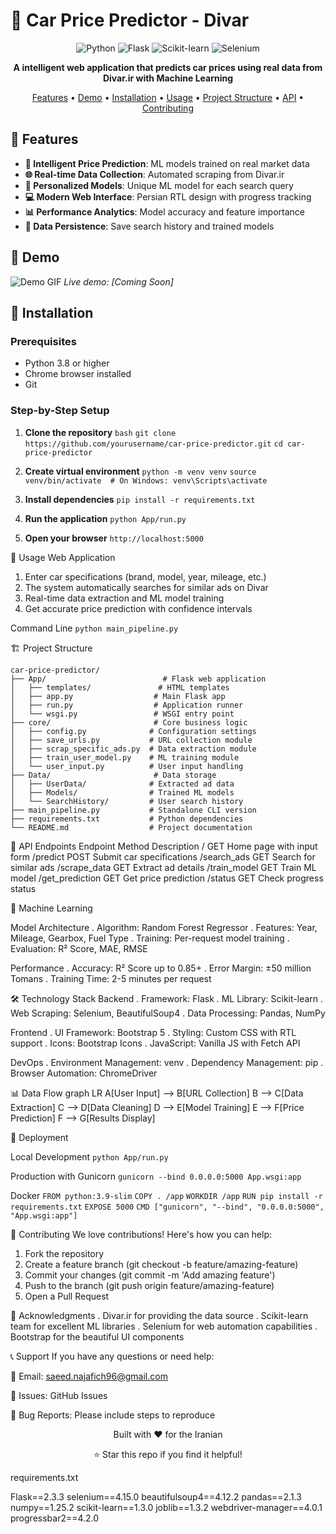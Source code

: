 # 🚗 Car Price Predictor - Divar

<div align="center">

![Python](https://img.shields.io/badge/Python-3.8%2B-blue)
![Flask](https://img.shields.io/badge/Flask-2.3.3-green)
![Scikit-learn](https://img.shields.io/badge/Scikit--learn-1.3.0-orange)
![Selenium](https://img.shields.io/badge/Selenium-4.15.0-red)

**A intelligent web application that predicts car prices using real data from Divar.ir with Machine Learning**

[Features](#-features) • [Demo](#-demo) • [Installation](#-installation) • [Usage](#-usage) • [Project Structure](#-project-structure) • [API](#-api) • [Contributing](#-contributing)

</div>

## 🌟 Features

- **🤖 Intelligent Price Prediction**: ML models trained on real market data
- **🌐 Real-time Data Collection**: Automated scraping from Divar.ir
- **🎯 Personalized Models**: Unique ML model for each search query
- **💻 Modern Web Interface**: Persian RTL design with progress tracking
- **📊 Performance Analytics**: Model accuracy and feature importance
- **💾 Data Persistence**: Save search history and trained models

## 🎥 Demo

![Demo GIF](https://via.placeholder.com/800x400.png?text=Car+Price+Predictor+Demo)
*Live demo: [Coming Soon]*

## 🚀 Installation

### Prerequisites
- Python 3.8 or higher
- Chrome browser installed
- Git

### Step-by-Step Setup

1. **Clone the repository**
   ```bash```
   ```git clone https://github.com/yourusername/car-price-predictor.git```
   ```cd car-price-predictor```

2. **Create virtual environment**
    ```python -m venv venv```
    ```source venv/bin/activate  # On Windows: venv\Scripts\activate```

3. **Install dependencies**
    ```pip install -r requirements.txt```

4. **Run the application**
    ```python App/run.py```

5. **Open your browser**
    ```http://localhost:5000```


📖 Usage
Web Application
1. Enter car specifications (brand, model, year, mileage, etc.)
2. The system automatically searches for similar ads on Divar
3. Real-time data extraction and ML model training
4. Get accurate price prediction with confidence intervals

Command Line
    ```python main_pipeline.py```

🏗️ Project Structure

    car-price-predictor/
    ├── App/                          # Flask web application
    │   ├── templates/               # HTML templates
    │   ├── app.py                  # Main Flask app
    │   ├── run.py                  # Application runner
    │   └── wsgi.py                 # WSGI entry point
    ├── core/                       # Core business logic
    │   ├── config.py              # Configuration settings
    │   ├── save_urls.py           # URL collection module
    │   ├── scrap_specific_ads.py  # Data extraction module
    │   ├── train_user_model.py    # ML training module
    │   └── user_input.py          # User input handling
    ├── Data/                       # Data storage
    │   ├── UserData/              # Extracted ad data
    │   ├── Models/                # Trained ML models
    │   └── SearchHistory/         # User search history
    ├── main_pipeline.py           # Standalone CLI version
    ├── requirements.txt           # Python dependencies
    └── README.md                  # Project documentation

🔧 API Endpoints
Endpoint	      Method	    Description
/	              GET	    Home page with input form
/predict	      POST	    Submit car specifications
/search_ads	      GET	    Search for similar ads
/scrape_data	  GET	    Extract ad details
/train_model	  GET	    Train ML model
/get_prediction   GET	    Get price prediction
/status	          GET	    Check progress status



🤖 Machine Learning

Model Architecture
. Algorithm: Random Forest Regressor
. Features: Year, Mileage, Gearbox, Fuel Type
. Training: Per-request model training
. Evaluation: R² Score, MAE, RMSE

Performance
. Accuracy: R² Score up to 0.85+
. Error Margin: ±50 million Tomans
. Training Time: 2-5 minutes per request



🛠️ Technology Stack
Backend
. Framework: Flask
. ML Library: Scikit-learn
. Web Scraping: Selenium, BeautifulSoup4
. Data Processing: Pandas, NumPy

Frontend
. UI Framework: Bootstrap 5
. Styling: Custom CSS with RTL support
. Icons: Bootstrap Icons
. JavaScript: Vanilla JS with Fetch API

DevOps
. Environment Management: venv
. Dependency Management: pip
. Browser Automation: ChromeDriver


📊 Data Flow
graph LR
    A[User Input] --> B[URL Collection]
    B --> C[Data Extraction]
    C --> D[Data Cleaning]
    D --> E[Model Training]
    E --> F[Price Prediction]
    F --> G[Results Display]



🚀 Deployment

Local Development
    ```python App/run.py```

Production with Gunicorn
    ```gunicorn --bind 0.0.0.0:5000 App.wsgi:app```

Docker
    ```FROM python:3.9-slim```
    ```COPY . /app```
    ```WORKDIR /app```
    ```RUN pip install -r requirements.txt```
    ```EXPOSE 5000```
    ```CMD ["gunicorn", "--bind", "0.0.0.0:5000", "App.wsgi:app"]```



🤝 Contributing
We love contributions! Here's how you can help:

1. Fork the repository
2. Create a feature branch (git checkout -b feature/amazing-feature)
3. Commit your changes (git commit -m 'Add amazing feature')
4. Push to the branch (git push origin feature/amazing-feature)
5. Open a Pull Request


🙏 Acknowledgments
. Divar.ir for providing the data source
. Scikit-learn team for excellent ML libraries
. Selenium for web automation capabilities
. Bootstrap for the beautiful UI components


📞 Support
If you have any questions or need help:

📧 Email: saeed.najafich96@gmail.com

💬 Issues: GitHub Issues

🐛 Bug Reports: Please include steps to reproduce


<div align="center">
Built with ❤️ for the Iranian

⭐ Star this repo if you find it helpful!

</div> 


requirements.txt

Flask==2.3.3
selenium==4.15.0
beautifulsoup4==4.12.2
pandas==2.1.3
numpy==1.25.2
scikit-learn==1.3.0
joblib==1.3.2
webdriver-manager==4.0.1
progressbar2==4.2.0